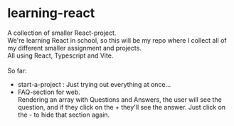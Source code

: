 # learning-react

A collection of smaller React-project.<br>
We're learning React in school, so this will be my repo where I collect all of my different smaller assignment and projects.<br>
All using React, Typescript and Vite.<br>
<br>
So far:<br>
* start-a-project : Just trying out everything at once...
* FAQ-section for web.<br>
Rendering an array with Questions and Answers, the user will see the question, and if they click on the + they'll see the answer. Just click on the - to hide that section again.

